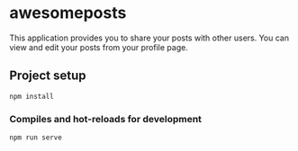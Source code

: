# awesomeposts
This application provides you to share your posts with other users. You can view and edit your posts from your profile page.

## Project setup
```
npm install
```

### Compiles and hot-reloads for development
```
npm run serve
```


